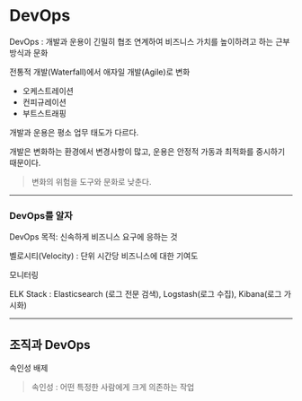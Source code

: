 # DevOps

DevOps : 개발과 운용이 긴밀히 협조 연계하여 비즈니스 가치를 높이하려고 하는 근부 방식과 문화



전통적 개발(Waterfall)에서 애자일 개발(Agile)로 변화

* 오케스트레이션
* 컨피규레이션
* 부트스트래핑



개발과 운용은 평소 업무 태도가 다르다.

개발은 변화하는 환경에서 변경사항이 많고, 운용은 안정적 가동과 최적화를 중시하기 때문이다.

>  변화의 위험을 도구와 문화로 낮춘다.



---

### DevOps를 알자

DevOps 목적: 신속하게 비즈니스 요구에 응하는 것

벨로시티(Velocity) : 단위 시간당 비즈니스에 대한 기여도



모니터링

ELK Stack : Elasticsearch (로그 전문 검색), Logstash(로그 수집), Kibana(로그 가시화)





---

## 조직과 DevOps

속인성 배제

> 속인성 : 어떤 특정한 사람에게 크게 의존하는 작업



